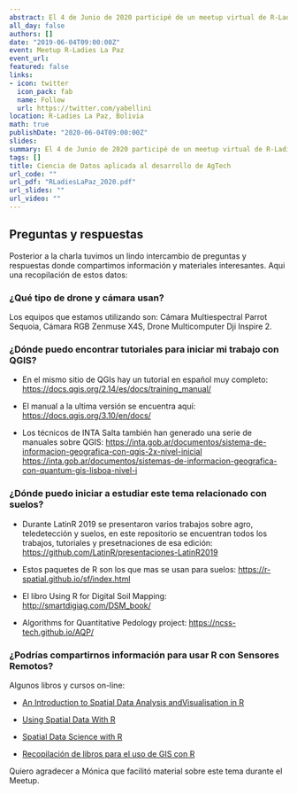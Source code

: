 ```yaml
---
abstract: El 4 de Junio de 2020 participé de un meetup virtual de R-Ladies La Paz. Durante la conferencia tuve la oportunidad de compartir con los asistentes mi charla sobre Data Science para desarrollar AgTech dando ejemplos desarrollados con mi equipo en la Estación Experimental Agrícola INTA de Anguil y algunos materiales de R para realizar estas tareas.
all_day: false
authors: []
date: "2019-06-04T09:00:00Z"
event: Meetup R-Ladies La Paz
event_url: 
featured: false
links:
- icon: twitter
  icon_pack: fab
  name: Follow
  url: https://twitter.com/yabellini 
location: R-Ladies La Paz, Bolivia
math: true
publishDate: "2020-06-04T09:00:00Z"
slides: 
summary: El 4 de Junio de 2020 participé de un meetup virtual de R-Ladies La Paz. Durante la conferencia tuve la oportunidad de compartir con los asistentes mi charla sobre Data Science para desarrollar AgTech dando ejemplos desarrollados con mi equipo en la Estación Experimental Agrícola INTA de Anguil y algunos materiales de R para realizar estas tareas.
tags: []
title: Ciencia de Datos aplicada al desarrollo de AgTech
url_code: ""
url_pdf: "RLadiesLaPaz_2020.pdf"
url_slides: ""
url_video: ""
---
```


## Preguntas y respuestas

Posterior a la charla tuvimos un lindo intercambio de preguntas y respuestas donde compartimos información y materiales interesantes. Aqui una recopilación de estos datos:

### ¿Qué tipo de drone y cámara usan?

Los equipos que estamos utilizando son: Cámara Multiespectral Parrot Sequoia, Cámara RGB Zenmuse X4S, Drone Multicomputer Dji Inspire 2.

### ¿Dónde puedo encontrar tutoriales para iniciar mi trabajo con QGIS?

* En el mismo sitio de QGIs hay un tutorial en español muy completo: https://docs.qgis.org/2.14/es/docs/training_manual/

* El manual a la ultima versión se encuentra aquí: https://docs.qgis.org/3.10/en/docs/

* Los técnicos de INTA Salta también han generado una serie de manuales sobre QGIS: https://inta.gob.ar/documentos/sistema-de-informacion-geografica-con-qgis-2x-nivel-inicial 
https://inta.gob.ar/documentos/sistemas-de-informacion-geografica-con-quantum-gis-lisboa-nivel-i

### ¿Dónde puedo iniciar a estudiar este tema relacionado con suelos?

* Durante LatinR 2019 se presentaron varios trabajos sobre agro, teledetección y suelos, en este repositorio se encuentran todos los trabajos, tutoriales y presetnaciones de esa edición:  https://github.com/LatinR/presentaciones-LatinR2019

* Estos paquetes de R son los que mas se usan para suelos: https://r-spatial.github.io/sf/index.html

* El libro Using R for Digital Soil Mapping: http://smartdigiag.com/DSM_book/

* Algorithms for Quantitative Pedology project: https://ncss-tech.github.io/AQP/

### ¿Podrías compartirnos información para usar R con Sensores Remotos?

Algunos libros y cursos on-line:

* [An Introduction to Spatial Data Analysis andVisualisation in R](https://www.spatialanalysisonline.com/An%20Introduction%20to%20Spatial%20Data%20Analysis%20in%20R.pdf)

* [Using Spatial Data With R](https://cengel.github.io/R-spatial/)

* [Spatial Data Science with R](https://rspatial.org/)

* [Recopilación de libros para el uso de GIS con R](http://www.geomapik.com/spatial-data-science/libros-gratis-r-para-gis-data-science/amp/)

Quiero agradecer a Mónica que facilitó material sobre este tema durante el Meetup.
